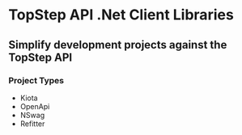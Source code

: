 # TopStep API .Net Client Libraries

## Simplify development projects against the TopStep API

### Project Types

- Kiota
- OpenApi
- NSwag
- Refitter
